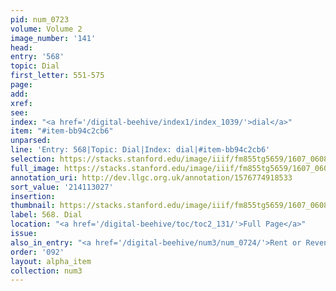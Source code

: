 ```yaml
---
pid: num_0723
volume: Volume 2
image_number: '141'
head:
entry: '568'
topic: Dial
first_letter: 551-575
page:
add:
xref:
see:
index: "<a href='/digital-beehive/index1/index_1039/'>dial</a>"
item: "#item-bb94c2cb6"
unparsed:
line: 'Entry: 568|Topic: Dial|Index: dial|#item-bb94c2cb6'
selection: https://stacks.stanford.edu/image/iiif/fm855tg5659/1607_0608/452,3027,2901,438/full/0/default.jpg
full_image: https://stacks.stanford.edu/image/iiif/fm855tg5659/1607_0608/full/full/0/default.jpg
annotation_uri: http://dev.llgc.org.uk/annotation/1576774918533
sort_value: '214113027'
insertion:
thumbnail: https://stacks.stanford.edu/image/iiif/fm855tg5659/1607_0608/452,3027,600,180/250,/0/default.jpg
label: 568. Dial
location: "<a href='/digital-beehive/toc/toc2_131/'>Full Page</a>"
issue:
also_in_entry: "<a href='/digital-beehive/num3/num_0724/'>Rent or Revenue</a>"
order: '092'
layout: alpha_item
collection: num3
---
```

